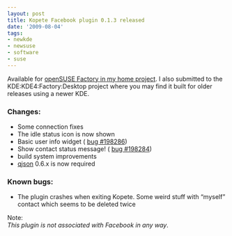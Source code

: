 ```yaml
---
layout: post
title: Kopete Facebook plugin 0.1.3 released
date: '2009-08-04'
tags:
- newkde
- newsuse
- software
- suse
---
```


Available for [openSUSE Factory in my home project](http://software.opensuse.org/search?baseproject=openSUSE%3AFactory&p=1&q=kde4-kopete-protocol-facebook). I also submitted to the KDE:KDE4:Factory:Desktop project where you may find it built for older releases using a newer KDE.

### Changes:

- Some connection fixes
- The idle status icon is now shown
- Basic user info widget ( [bug #198286](https://bugs.kde.org/show_bug.cgi?id=198286))
- Show contact status message! ( [bug #198284](https://bugs.kde.org/show_bug.cgi?id=198284))
- build system improvements
- [qjson](http://qjson.sourceforge.net/) 0.6.x is now required

### Known bugs:

- The plugin crashes when exiting Kopete. Some weird stuff with “myself” contact which seems to be deleted twice

Note:  
_This plugin is not associated with Facebook in any way_.

